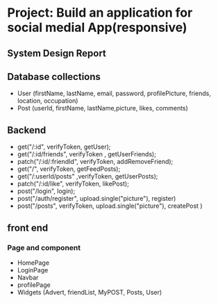 # Project: Build an application for social medial App(responsive)

## System Design Report

## Database collections

- User (firstName, lastName, email, password, profilePicture, friends, location, occupation)
- Post (userId, firstName, lastName,picture, likes, comments)

## Backend

- get("/:id", verifyToken, getUser);
- get("/:id/friends", verifyToken , getUserFriends);
- patch("/:id/:friendId", verifyToken, addRemoveFriend);
- get("/", verifyToken, getFeedPosts);
- get("/:userId/posts" ,verifyToken, getUserPosts);
- patch("/:id/like", verifyToken, likePost);
- post("/login", login);
- post("/auth/register", upload.single("picture"), register)
- post("/posts", verifyToken, upload.single("picture"), createPost )

## front end

### Page and component

- HomePage
- LoginPage
- Navbar
- profilePage
- Widgets (Advert, friendList, MyPOST, Posts, User)
